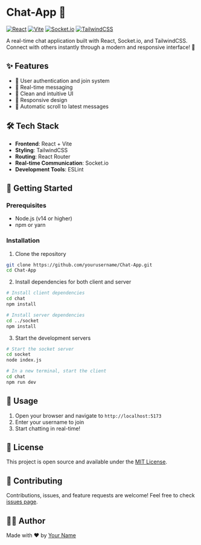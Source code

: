 # Chat-App 💬

[![React](https://img.shields.io/badge/React-20232A?style=for-the-badge&logo=react&logoColor=61DAFB)](https://reactjs.org/)
[![Vite](https://img.shields.io/badge/Vite-646CFF?style=for-the-badge&logo=vite&logoColor=white)](https://vitejs.dev/)
[![Socket.io](https://img.shields.io/badge/Socket.io-010101?style=for-the-badge&logo=socket.io&logoColor=white)](https://socket.io/)
[![TailwindCSS](https://img.shields.io/badge/Tailwind_CSS-38B2AC?style=for-the-badge&logo=tailwind-css&logoColor=white)](https://tailwindcss.com/)

A real-time chat application built with React, Socket.io, and TailwindCSS. Connect with others instantly through a modern and responsive interface! 🚀

## ✨ Features

- 🔐 User authentication and join system
- 💭 Real-time messaging
- 🎯 Clean and intuitive UI
- 📱 Responsive design
- 🔄 Automatic scroll to latest messages

## 🛠️ Tech Stack

- **Frontend**: React + Vite
- **Styling**: TailwindCSS
- **Routing**: React Router
- **Real-time Communication**: Socket.io
- **Development Tools**: ESLint

## 🚀 Getting Started

### Prerequisites

- Node.js (v14 or higher)
- npm or yarn

### Installation

1. Clone the repository
```bash
git clone https://github.com/yourusername/Chat-App.git
cd Chat-App
```

2. Install dependencies for both client and server
```bash
# Install client dependencies
cd chat
npm install

# Install server dependencies
cd ../socket
npm install
```

3. Start the development servers
```bash
# Start the socket server
cd socket
node index.js

# In a new terminal, start the client
cd chat
npm run dev
```

## 🌟 Usage

1. Open your browser and navigate to `http://localhost:5173`
2. Enter your username to join
3. Start chatting in real-time!

## 📝 License

This project is open source and available under the [MIT License](LICENSE).

## 🤝 Contributing

Contributions, issues, and feature requests are welcome! Feel free to check [issues page](https://github.com/yourusername/Chat-App/issues).

## 👨‍💻 Author

Made with ❤️ by [Your Name](https://github.com/yourusername)
